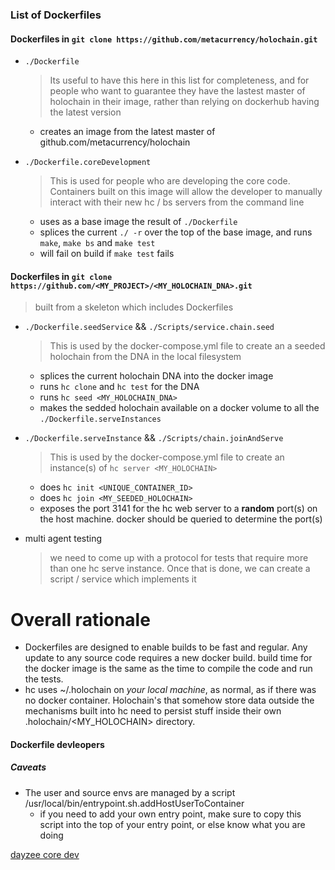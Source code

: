 ### List of Dockerfiles

#### Dockerfiles in `git clone https://github.com/metacurrency/holochain.git`

* `./Dockerfile`

  > Its useful to have this here in this list for completeness, and for people who want to guarantee they have the lastest master of holochain in their image, rather than relying on dockerhub having the latest version
  * creates an image from the latest master of github.com/metacurrency/holochain

* `./Dockerfile.coreDevelopment`
  > This is used for people who are developing the core code. Containers built on this image will allow the developer to manually interact with their new hc / bs servers from the command line
  * uses as a base image the result of `./Dockerfile`
  * splices the current `./ -r` over the top of the base image, and runs `make`, `make bs` and `make test`
  * will fail on build if `make test` fails


#### Dockerfiles in `git clone https://github.com/<MY_PROJECT>/<MY_HOLOCHAIN_DNA>.git`
  > built from a skeleton which includes Dockerfiles

* `./Dockerfile.seedService` && `./Scripts/service.chain.seed`

  > This is used by the docker-compose.yml file to create an a seeded holochain from the DNA in the local filesystem
  * splices the current holochain DNA into the docker image
  * runs `hc clone` and `hc test` for the DNA
  * runs `hc seed <MY_HOLOCHAIN_DNA>`
  * makes the sedded holochain available on a docker volume to all the `./Dockerfile.serveInstances`

* `./Dockerfile.serveInstance` && `./Scripts/chain.joinAndServe`

  > This is used by the docker-compose.yml file to create an instance(s) of `hc server <MY_HOLOCHAIN>`
  * does `hc init <UNIQUE_CONTAINER_ID>`
  * does `hc join <MY_SEEDED_HOLOCHAIN>`
  * exposes the port 3141 for the hc web server to a **random** port(s) on the host machine. docker should be queried to determine the port(s)
  
* multi agent testing

  > we need to come up with a protocol for tests that require more than one hc serve instance. Once that is done, we can create a script / service which implements it

# Overall rationale
* Dockerfiles are designed to enable builds to be fast and regular. Any update to any source code requires a new docker build. build time for the docker image is the same as the time to compile the code and run the tests.
* hc uses ~/.holochain on *your local machine*, as normal, as if there was no docker container. Holochain's that somehow store data outside the mechanisms built into hc need to persist stuff inside their own .holochain/<MY_HOLOCHAIN> directory.

#### Dockerfile devleopers
##### Caveats
* The user and source envs are managed by a script /usr/local/bin/entrypoint.sh.addHostUserToContainer
  * if you need to add your own entry point, make sure to copy this script into the top of your entry point, or else know what you are doing


[dayzee core dev](dayzeecoredev)